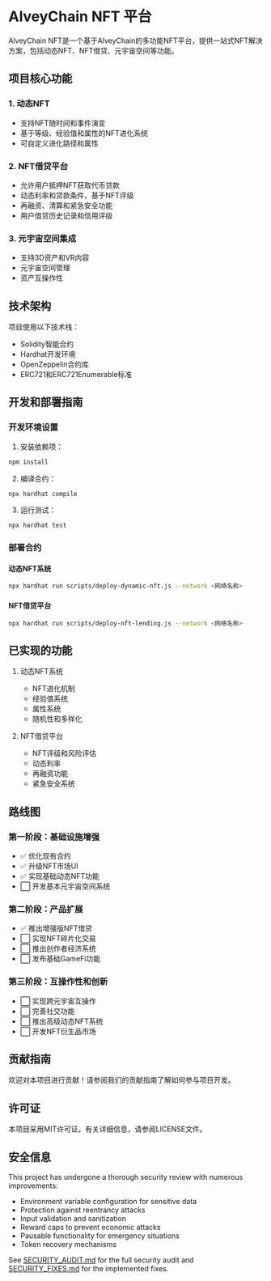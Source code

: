 # AlveyChain NFT 平台

AlveyChain NFT是一个基于AlveyChain的多功能NFT平台，提供一站式NFT解决方案，包括动态NFT、NFT借贷、元宇宙空间等功能。

## 项目核心功能

### 1. 动态NFT
- 支持NFT随时间和事件演变
- 基于等级、经验值和属性的NFT进化系统
- 可自定义进化路径和属性

### 2. NFT借贷平台
- 允许用户抵押NFT获取代币贷款
- 动态利率和贷款条件，基于NFT评级
- 再融资、清算和紧急安全功能
- 用户借贷历史记录和信用评级

### 3. 元宇宙空间集成
- 支持3D资产和VR内容
- 元宇宙空间管理
- 资产互操作性

## 技术架构

项目使用以下技术栈：

- Solidity智能合约
- Hardhat开发环境
- OpenZeppelin合约库
- ERC721和ERC721Enumerable标准

## 开发和部署指南

### 开发环境设置

1. 安装依赖项：
```bash
npm install
```

2. 编译合约：
```bash
npx hardhat compile
```

3. 运行测试：
```bash
npx hardhat test
```

### 部署合约

#### 动态NFT系统
```bash
npx hardhat run scripts/deploy-dynamic-nft.js --network <网络名称>
```

#### NFT借贷平台
```bash
npx hardhat run scripts/deploy-nft-lending.js --network <网络名称>
```

## 已实现的功能

1. 动态NFT系统
   - NFT进化机制
   - 经验值系统
   - 属性系统
   - 随机性和多样化

2. NFT借贷平台
   - NFT评级和风险评估
   - 动态利率
   - 再融资功能
   - 紧急安全系统

## 路线图

### 第一阶段：基础设施增强
- ✅ 优化现有合约
- ✅ 升级NFT市场UI
- ✅ 实现基础动态NFT功能
- ⬜ 开发基本元宇宙空间系统

### 第二阶段：产品扩展
- ✅ 推出增强版NFT借贷
- ⬜ 实现NFT碎片化交易
- ⬜ 推出创作者经济系统
- ⬜ 发布基础GameFi功能

### 第三阶段：互操作性和创新
- ⬜ 实现跨元宇宙互操作
- ⬜ 完善社交功能
- ⬜ 推出高级动态NFT系统
- ⬜ 开发NFT衍生品市场

## 贡献指南

欢迎对本项目进行贡献！请参阅我们的贡献指南了解如何参与项目开发。

## 许可证

本项目采用MIT许可证。有关详细信息，请参阅LICENSE文件。

## 安全信息

This project has undergone a thorough security review with numerous improvements:

- Environment variable configuration for sensitive data
- Protection against reentrancy attacks
- Input validation and sanitization
- Reward caps to prevent economic attacks
- Pausable functionality for emergency situations
- Token recovery mechanisms

See [SECURITY_AUDIT.md](./SECURITY_AUDIT.md) for the full security audit and [SECURITY_FIXES.md](./SECURITY_FIXES.md) for the implemented fixes.

